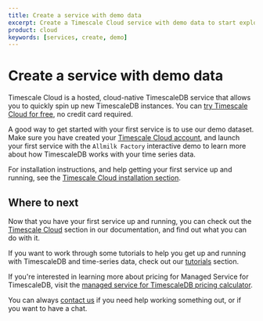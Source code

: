 ```yaml
---
title: Create a service with demo data
excerpt: Create a Timescale Cloud service with demo data to start exploring TimescaleDB
product: cloud
keywords: [services, create, demo]
---
```


# Create a service with demo data
Timescale Cloud is a hosted, cloud-native TimescaleDB service that allows you to
quickly spin up new TimescaleDB instances. You can
[try Timescale Cloud for free][sign-up], no credit card required.

A good way to get started with your first service is to use our demo dataset.
Make sure you have created your [Timescale Cloud account][sign-up], and launch
your first service with the `Allmilk Factory` interactive demo to learn more
about how TimescaleDB works with your time series data.

For installation instructions, and help getting your first service up and
running, see the [Timescale Cloud installation section][cloud-install].

## Where to next
Now that you have your first service up and running, you can check out the
[Timescale Cloud][tsc-docs] section in our documentation, and
find out what you can do with it.

If you want to work through some tutorials to help you get up and running with
TimescaleDB and time-series data, check out our [tutorials][tutorials] section.

If you're interested in learning more about pricing for Managed Service for
TimescaleDB, visit the
[managed service for TimescaleDB pricing calculator][timescale-pricing].

You can always [contact us][contact] if you need help working something out, or
if you want to have a chat.


[sign-up]: https://www.timescale.com/timescale-signup
[timescale-pricing]: https://www.timescale.com/products#cloud-pricing
[contact]: https://www.timescale.com/contact
[tsc-docs]: /cloud/:currentVersion:/
[tutorials]: /timescaledb/:currentVersion:/tutorials/
[cloud-install]: /install/:currentVersion:/installation-cloud/
